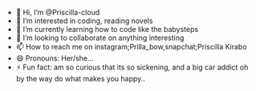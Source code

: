 - 👋 Hi, I’m @Priscilla-cloud
- 👀 I’m interested in coding, reading novels 
- 🌱 I’m currently learning how to code like the babysteps 
- 💞️ I’m looking to collaborate on anything interesting 
- 📫 How to reach me on instagram;Prilla_bow,snapchat;Priscilla Kirabo
- 😄 Pronouns: Her/she...
- ⚡ Fun fact: am so curious that its so sickening, and a big car addict oh by the way do what makes you happy..

<!---
Priscilla-cloud/Priscilla-cloud is a ✨ special ✨ repository because its `README.md` (this file) appears on your GitHub profile.
You can click the Preview link to take a look at your changes.
--->
